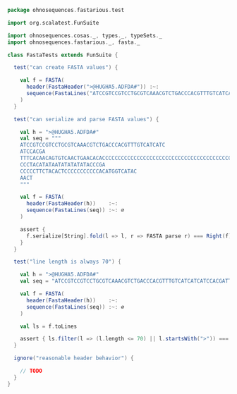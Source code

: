 
```scala
package ohnosequences.fastarious.test

import org.scalatest.FunSuite

import ohnosequences.cosas._, types._, typeSets._
import ohnosequences.fastarious._, fasta._

class FastaTests extends FunSuite {

  test("can create FASTA values") {

    val f = FASTA(
      header(FastaHeader(">@HUGHA5.ADFDA#")) :~:
      sequence(FastaLines("ATCCGTCCGTCCTGCGTCAAACGTCTGACCCACGTTTGTCATCATC")) :~: ∅
    )
  }

  test("can serialize and parse FASTA values") {

    val h = ">@HUGHA5.ADFDA#"
    val seq = """
    ATCCGTCCGTCCTGCGTCAAACGTCTGACCCACGTTTGTCATCATC
    ATCCACGA
    TTTCACAACAGTGTCAACTGAACACACCCCCCCCCCCCCCCCCCCCCCCCCCCCCCCCCCCCCCCCC
    CCCTACATATAATATATATATACCCGA
    CCCCCTTCTACACTCCCCCCCCCCCACATGGTCATAC
    AACT
    """

    val f = FASTA(
      header(FastaHeader(h))    :~:
      sequence(FastaLines(seq)) :~: ∅
    )

    assert {
      f.serialize[String].fold(l => l, r => FASTA parse r) === Right(f)
    }
  }

  test("line length is always 70") {

    val h = ">@HUGHA5.ADFDA#"
    val seq = "ATCCGTCCGTCCTGCGTCAAACGTCTGACCCACGTTTGTCATCATCATCCACGATTTCACAACAGTGTCAACTGAACACACCCCCCCCCCCCCCCCCCCCCCCCCCCCCCCCCCCCCCCCCCCTACATATAATATATATATACCCGACCCCCTTCTACACTCCCCCCCCCCCACATGGTCATACAACT"

    val f = FASTA(
      header(FastaHeader(h))    :~:
      sequence(FastaLines(seq)) :~: ∅
    )

    val ls = f.toLines

    assert { ls.filter(l => (l.length <= 70) || l.startsWith(">")) === ls }
  }

  ignore("reasonable header behavior") {

    // TODO
  }
}

```




[main/scala/fasta.scala]: ../../main/scala/fasta.scala.md
[main/scala/fastq.scala]: ../../main/scala/fastq.scala.md
[main/scala/utils.scala]: ../../main/scala/utils.scala.md
[test/scala/FastaTests.scala]: FastaTests.scala.md
[test/scala/FastqTests.scala]: FastqTests.scala.md